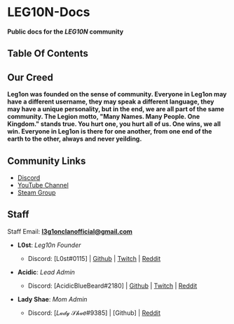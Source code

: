 # LEG10N-Docs
**Public docs for the *LEG10N* community**

## Table Of Contents

## Our Creed
**Leg1on was founded on the sense of community. Everyone in Leg1on may have a different username, they may speak a different language, they may have a unique personality, but in the end, we are all part of the same community. The Legion motto, "Many Names. Many People. One Kingdom." stands true. You hurt one, you hurt all of us. One wins, we all win. Everyone in Leg1on is there for one another, from one end of the earth to the other, always and never yeilding.**
## Community Links
* [Discord](https://discord.gg/tPDraSc)
* [YouTube Channel](https://www.youtube.com/channel/UC4D5RT4d-wTSirlfUq0i6nQ)
* [Steam Group](http://steamcommunity.com/groups/leg1onsteam)

## Staff
Staff Email: **l3g1onclanofficial@gmail.com**

* **L0st**: *Leg10n Founder*
   * Discord: [L0st#0115]
 | [Github](https://github.com/L0styB0y)
 | [Twitch](https://www.twitch.tv/leg10n_l0st/)
 | [Reddit](https://www.reddit.com/user/l0stH0rizon/)

* **Acidic**: *Lead Admin* 
   * Discord: [AcidicBlueBeard#2180]
 | [Github](https://github.com/AcidicBlueBeard)
 | [Twitch](https://www.twitch.tv/acidicbluebeard)
 | [Reddit](https://www.reddit.com/user/AksidBeard)

* **Lady Shae**: *Mom Admin* 
   * Discord: [𝐿𝒶𝒹𝓎 𝒮𝒽𝒶𝑒#9385]
 | [Github]
 | [Reddit](https://www.reddit.com/user/Lady_Paisley)
